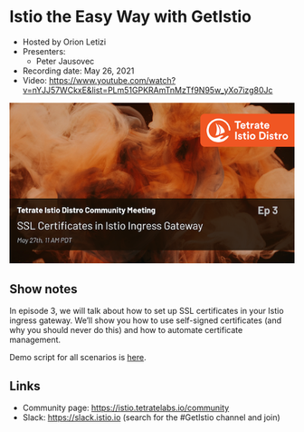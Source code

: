 # Istio the Easy Way with GetIstio

- Hosted by Orion Letizi
- Presenters:
  - Peter Jausovec
- Recording date: May 26, 2021
- Video: https://www.youtube.com/watch?v=nYJJ57WCkxE&list=PLm51GPKRAmTnMzTf9N95w_yXo7izg80Jc

![episode image](003.png)

## Show notes

In episode 3, we will talk about how to set up SSL certificates in your Istio ingress gateway. We’ll show you how to use self-signed certificates (and why you should never do this) and how to automate certificate management.

Demo script for all scenarios is [here](demo.md).

## Links

- Community page: https://istio.tetratelabs.io/community
- Slack: https://slack.istio.io (search for the #GetIstio channel and join)